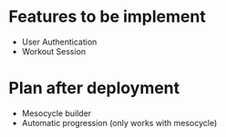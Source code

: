 # Features to be implement

-   User Authentication
-   Workout Session

# Plan after deployment

-   Mesocycle builder
-   Automatic progression (only works with mesocycle)
